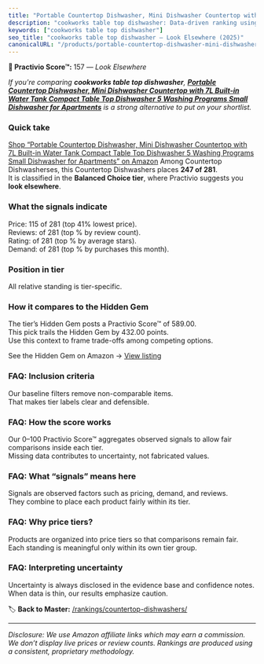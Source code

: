 ```yaml
---
title: "Portable Countertop Dishwasher, Mini Dishwasher Countertop with 7L Built-in Water Tank Compact Table Top Dishwasher 5 Washing Programs Small Dishwasher for Apartments"
description: "cookworks table top dishwasher: Data-driven ranking using the Practivio Score™. Positioned by quality, value, demand, findability, momentum."
keywords: ["cookworks table top dishwasher"]
seo_title: "cookworks table top dishwasher — Look Elsewhere (2025)"
canonicalURL: "/products/portable-countertop-dishwasher-mini-dishwasher-countertop-with-7l-built-in-water-tank-compact-table-top-dishwasher-5-washing-programs-small-dishwasher-for-apartments-B0DL34LJ4F/"
---
```


**🚫 Practivio Score™:** 157 — _Look Elsewhere_


*If you're comparing **cookworks table top dishwasher**, **[Portable Countertop Dishwasher, Mini Dishwasher Countertop with 7L Built-in Water Tank Compact Table Top Dishwasher 5 Washing Programs Small Dishwasher for Apartments](https://www.amazon.com/dp/B0DL34LJ4F?tag=practivio-20)** is a strong alternative to put on your shortlist.*
### Quick take
[Shop “Portable Countertop Dishwasher, Mini Dishwasher Countertop with 7L Built-in Water Tank Compact Table Top Dishwasher 5 Washing Programs Small Dishwasher for Apartments” on Amazon](https://www.amazon.com/dp/B0DL34LJ4F?tag=practivio-20)
Among Countertop Dishwasherses, this Countertop Dishwashers places **247 of 281**.  
It is classified in the **Balanced Choice tier**, where Practivio suggests you **look elsewhere**.

### What the signals indicate
Price: 115 of 281 (top 41% lowest price).  
Reviews:  of 281 (top % by review count).  
Rating:  of 281 (top % by average stars).  
Demand:  of 281 (top % by purchases this month).

### Position in tier
All relative standing is tier-specific.

### How it compares to the Hidden Gem
The tier’s Hidden Gem posts a Practivio Score™ of 589.00.  
This pick trails the Hidden Gem by 432.00 points.  
Use this context to frame trade-offs among competing options.  

See the Hidden Gem on Amazon → [View listing](https://www.amazon.com/dp/B0CSFQ4WRP?tag=practivio-20)

### FAQ: Inclusion criteria
Our baseline filters remove non-comparable items.  
That makes tier labels clear and defensible.

### FAQ: How the score works
Our 0–100 Practivio Score™ aggregates observed signals to allow fair comparisons inside each tier.  
Missing data contributes to uncertainty, not fabricated values.

### FAQ: What “signals” means here
Signals are observed factors such as pricing, demand, and reviews.  
They combine to place each product fairly within its tier.

### FAQ: Why price tiers?
Products are organized into price tiers so that comparisons remain fair.  
Each standing is meaningful only within its own tier group.

### FAQ: Interpreting uncertainty
Uncertainty is always disclosed in the evidence base and confidence notes.  
When data is thin, our results emphasize caution.


🏷️ **Back to Master:** [/rankings/countertop-dishwashers/](/rankings/countertop-dishwashers/)

---
_Disclosure: We use Amazon affiliate links which may earn a commission. We don’t display live prices or review counts. Rankings are produced using a consistent, proprietary methodology._
